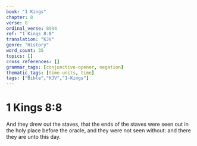 ```yaml
---
book: "1 Kings"
chapter: 8
verse: 8
ordinal_verse: 8994
ref: "1 Kings 8:8"
translation: "KJV"
genre: "History"
word_count: 35
topics: []
cross_references: []
grammar_tags: [conjunctive-opener, negation]
thematic_tags: [time-units, time]
tags: ["Bible","KJV","1-Kings"]
---
```


# 1 Kings 8:8

And they drew out the staves, that the ends of the staves were seen out in the holy place before the oracle, and they were not seen without: and there they are unto this day.
